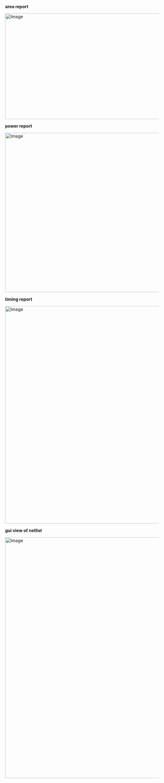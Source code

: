 **area report**

<img width="859" height="346" alt="Image" src="https://github.com/user-attachments/assets/f7db9358-cc27-404f-9c34-e6af71d1c8fc" />


**power report**

<img width="934" height="522" alt="Image" src="https://github.com/user-attachments/assets/acc4b922-fefe-4df8-8ecf-330586859838" />


**timing report**

<img width="1084" height="712" alt="Image" src="https://github.com/user-attachments/assets/9a35391b-bcb9-467c-8740-bb184a33ebf9" />


**gui view of netlist**

<img width="1379" height="788" alt="Image" src="https://github.com/user-attachments/assets/24a2c1ab-3629-4c26-864d-ddc94d101e80" />
